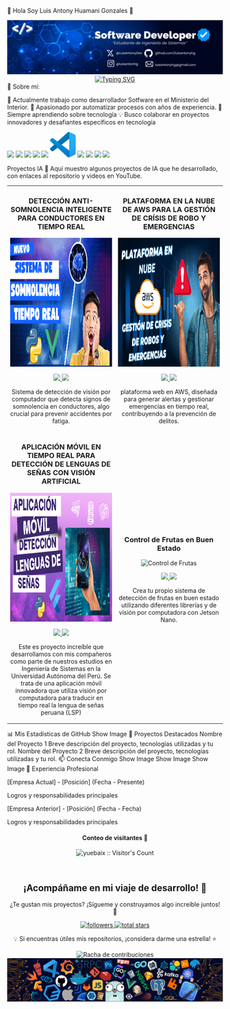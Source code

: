 👋 Hola Soy Luis Antony Huamani Gonzales 🚀
<div align="center">
  <img src="./mibanner.jpeg" alt="vacio">
</div>
<div align="center">
  <a href="https://git.io/typing-svg">
    <img src="https://readme-typing-svg.demolab.com?font=Fira+Code&weight=600&size=28&duration=4000&pause=1000&color=36BCF7&center=true&vCenter=true&width=600&lines=Desarrollador+de+Software;Apasionado+por+la+Tecnolog%C3%ADa;Creando+Soluciones+Innovadoras;Siempre+Aprendiendo" alt="Typing SVG" />
  </a>
</div>
🚀 Sobre mí:

💼 Actualmente trabajo como desarrollador Sotfware en el Ministerio del Interior.
🌱 Apasionado por automatizar procesos con años de experiencia.
👯 Siempre aprendiendo sobre tecnología
💡 Busco colaborar en proyectos innovadores y desafiantes específicos en tecnología

<img src="https://www.vectorlogo.zone/logos/flutterio/flutterio-icon.svg" width="60">
<img src="https://www.vectorlogo.zone/logos/python/python-icon.svg" width="60">
<img src="https://www.vectorlogo.zone/logos/firebase/firebase-icon.svg" width="60">
<img src="https://www.vectorlogo.zone/logos/dartlang/dartlang-icon.svg" width="60">
<img src="https://www.vectorlogo.zone/logos/adobe_illustrator/adobe_illustrator-icon.svg" width="60">
<img src="https://raw.githubusercontent.com/github/explore/80688e429a7d4ef2fca1e82350fe8e3517d3494d/topics/visual-studio-code/visual-studio-code.png" width="60">
<img src="https://www.vectorlogo.zone/logos/linux/linux-icon.svg" width="60">
<img src="https://www.vectorlogo.zone/logos/android/android-icon.svg" width="60">
<img src="https://www.vectorlogo.zone/logos/microsoft/microsoft-icon.svg" width="60">
<img src="https://www.vectorlogo.zone/logos/github/github-icon.svg" width="60">

Proyectos IA 🤖
Aquí muestro algunos proyectos de IA que he desarrollado, con enlaces al repositorio y videos en YouTube.
<table>
<tr>
    <td width="50%">
        <h3 align="center">DETECCIÓN ANTI-SOMNOLENCIA INTELIGENTE PARA CONDUCTORES EN TIEMPO REAL</h3>
        <div align="center">
            <img src="./deteccion.png" alt="Tienda Inteligente" width="400px" height="300px">
            <p>
                <a href="https://github.com/tu-usuario/tienda-inteligente">
                    <img src="https://img.shields.io/badge/Código-181717?style=for-the-badge&logo=github&logoColor=white">
                </a>
                <a href="https://www.youtube.com/watch?v=1HtlpeSlg-E" target="_blank" rel="noopener noreferrer">
                    <img src="https://img.shields.io/badge/YouTube-FF0000?style=for-the-badge&logo=youtube&logoColor=white">
                </a>
            </p>
            <p>Sistema de detección de visión por computador que detecta signos de somnolencia en conductores, algo crucial para prevenir accidentes por fatiga.</p>
        </div>
    </td>
    <td width="50%">
        <h3 align="center">PLATAFORMA EN LA NUBE DE AWS PARA LA GESTIÓN DE CRÍSIS DE ROBO Y EMERGENCIAS</h3>
        <div align="center">
            <img src="./sistema_aws.png" alt="Control de Robot" width="400px" height="300px">
            <p>
                <a href="https://github.com/tu-usuario/control-robot">
                    <img src="https://img.shields.io/badge/Código-181717?style=for-the-badge&logo=github&logoColor=white">
                </a>
                <a href="https://www.youtube.com/watch?v=EyOO3mcyGxk&t=40s" target="_blank" rel="noopener noreferrer">
                    <img src="https://img.shields.io/badge/YouTube-FF0000?style=for-the-badge&logo=youtube&logoColor=white">
                </a>
            </p>
            <p>plataforma web en AWS, diseñada para generar alertas y gestionar emergencias en tiempo real, contribuyendo a la prevención de delitos.</p>
        </div>
    </td>
</tr>
<tr>
    <td width="50%">
        <h3 align="center">APLICACIÓN MÓVIL EN TIEMPO REAL PARA DETECCIÓN DE LENGUAS DE SEÑAS CON VISIÓN ARTIFICIAL</h3>
        <div align="center">
            <img src="./deteccionsenas.png" alt="Reconocimiento Facial" width="400px" height="300px">
            <p>
                <a href="https://github.com/tu-usuario/reconocimiento-facial">
                    <img src="https://img.shields.io/badge/Código-181717?style=for-the-badge&logo=github&logoColor=white">
                </a>
                <a href="https://www.youtube.com/watch?v=flByOuwAKcc" target="_blank" rel="noopener noreferrer">
                    <img src="https://img.shields.io/badge/YouTube-FF0000?style=for-the-badge&logo=youtube&logoColor=white">
                </a>
            </p>
            <p> Este es proyecto increíble que desarrollamos con mis compañeros como parte de nuestros estudios en Ingeniería de Sistemas en la Universidad Autónoma del Perú. Se trata de una aplicación móvil innovadora que utiliza visión por computadora para traducir en tiempo real la lengua de señas peruana (LSP)</p>
        </div>
    </td>
    <td width="50%">
        <h3 align="center">Control de Frutas en Buen Estado</h3>
        <div align="center">
            <img src="/api/placeholder/400/320" alt="Control de Frutas" width="400px" height="300px">
            <p>
                <a href="https://github.com/tu-usuario/control-frutas">
                    <img src="https://img.shields.io/badge/Código-181717?style=for-the-badge&logo=github&logoColor=white">
                </a>
                <a href="https://youtube.com/tu-video">
                    <img src="https://img.shields.io/badge/YouTube-FF0000?style=for-the-badge&logo=youtube&logoColor=white">
                </a>
            </p>
            <p>Crea tu propio sistema de detección de frutas en buen estado utilizando diferentes librerías y de visión por computadora con Jetson Nano.</p>
        </div>
    </td>
</tr>
</table>
📊 Mis Estadísticas de GitHub
Show Image
🌟 Proyectos Destacados
Nombre del Proyecto 1
Breve descripción del proyecto, tecnologías utilizadas y tu rol.
Nombre del Proyecto 2
Breve descripción del proyecto, tecnologías utilizadas y tu rol.
📫 Conecta Conmigo
Show Image
Show Image
Show Image
💼 Experiencia Profesional

[Empresa Actual] - [Posición] (Fecha - Presente)

Logros y responsabilidades principales


[Empresa Anterior] - [Posición] (Fecha - Fecha)

Logros y responsabilidades principales


<h4 align="center">Conteo de visitantes 👀</h4>
<p align="center"><img src="https://profile-counter.glitch.me/{luisantonyhg}/count.svg" alt="yuebaix :: Visitor's Count" /></p>
<br/>


<div align="center">
  <h2>¡Acompáñame en mi viaje de desarrollo! 🚀</h2>
  <p>¿Te gustan mis proyectos? ¡Sígueme y construyamos algo increíble juntos! 👋</p>
  
  <a href="https://github.com/luisantonyhg?tab=followers">
    <img alt="followers" title="Sígueme en Github" src="https://custom-icon-badges.demolab.com/github/followers/luisantonyhg?color=236ad3&labelColor=1155ba&style=for-the-badge&logo=person-add&label=Follow&logoColor=white"/>
  </a>
  <a href="https://github.com/luisantonyhg?tab=repositories&sort=stargazers">
    <img alt="total stars" title="Total de estrellas en GitHub" src="https://custom-icon-badges.demolab.com/github/stars/luisantonyhg?color=55960c&style=for-the-badge&labelColor=488207&logo=star"/>
  </a>
  
  <p>💡 Si encuentras útiles mis repositorios, ¡considera darme una estrella! ⭐️</p>
  
  <img src="https://github-readme-streak-stats.herokuapp.com/?user=luisantonyhg&theme=radical&hide_border=true" alt="Racha de contribuciones"/>
  

</div>
<div align="center">
  <img src="./header_.png" alt="vacio">
</div>
